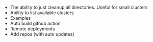 - The ability to just cleanup all directories. Useful for small clusters
- Ability to list available clusters
- Examples
- Auto build github action
- Remote deployments
- Add repos (with auto updates)
